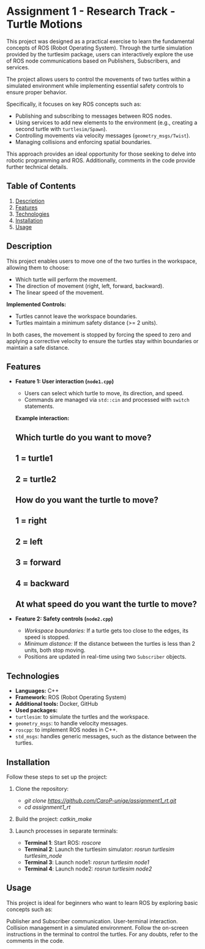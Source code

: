 # Assignment 1 - Research Track - Turtle Motions

This project was designed as a practical exercise to learn the fundamental concepts of ROS (Robot Operating System). Through the turtle simulation provided by the turtlesim package, users can interactively explore the use of ROS node communications based on Publishers, Subscribers, and services.

The project allows users to control the movements of two turtles within a simulated environment while implementing essential safety controls to ensure proper behavior.

Specifically, it focuses on key ROS concepts such as:

- Publishing and subscribing to messages between ROS nodes.
- Using services to add new elements to the environment (e.g., creating a second turtle with `turtlesim/Spawn`).
- Controlling movements via velocity messages (`geometry_msgs/Twist`).
- Managing collisions and enforcing spatial boundaries.

This approach provides an ideal opportunity for those seeking to delve into robotic programming and ROS.
Additionally, comments in the code provide further technical details.

## Table of Contents
1. [Description](#description)
2. [Features](#features)
3. [Technologies](#technologies)
4. [Installation](#installation)
5. [Usage](#usage)

## Description

This project enables users to move one of the two turtles in the workspace, allowing them to choose:
- Which turtle will perform the movement.
- The direction of movement (right, left, forward, backward).
- The linear speed of the movement.

**Implemented Controls:**
- Turtles cannot leave the workspace boundaries.
- Turtles maintain a minimum safety distance (>= 2 units).

In both cases, the movement is stopped by forcing the speed to zero and applying a corrective velocity to ensure the turtles stay within boundaries or maintain a safe distance.

## Features

- **Feature 1: User interaction (`node1.cpp`)**

   - Users can select which turtle to move, its direction, and speed.
   - Commands are managed via `std::cin` and processed with `switch` statements.

   **Example interaction:**

	Which turtle do you want to move?
	-----------------------------
	1 = turtle1
  	-----------------------------
  	2 = turtle2
	-----------------------------
	How do you want the turtle to move?
	-----------------------------
	1 = right
  	-----------------------------
  	2 = left
  	-----------------------------
  	3 = forward
  	-----------------------------
  	4 = backward
	-----------------------------
	At what speed do you want the turtle to move?
	-----------------------------
  
- **Feature 2: Safety controls (`node2.cpp`)**

  - *Workspace boundaries:* If a turtle gets too close to the edges, its speed is stopped.
  - *Minimum distance:* If the distance between the turtles is less than 2 units, both stop moving.
  - Positions are updated in real-time using two `Subscriber` objects.

## Technologies 

- **Languages:** C++
- **Framework:** ROS (Robot Operating System)
- **Additional tools:** Docker, GitHub
- **Used packages:**
- `turtlesim`: to simulate the turtles and the workspace.
- `geometry_msgs`: to handle velocity messages.
- `roscpp`: to implement ROS nodes in C++.
- `std_msgs`: handles generic messages, such as the distance between the turtles.

## Installation

Follow these steps to set up the project:

1. Clone the repository:

	- *git clone https://github.com/CaroP-unige/assignment1_rt.git*
	- *cd assignment1_rt*

2. Build the project: *catkin_make*

3. Launch processes in separate terminals:

	- **Terminal 1**: Start ROS: *roscore*
	- **Terminal 2**: Launch the turtlesim simulator: *rosrun turtlesim turtlesim_node*
	- **Terminal 3**: Launch node1: *rosrun turtlesim node1*
	- **Terminal 4**: Launch node2: *rosrun turtlesim node2*

## Usage

This project is ideal for beginners who want to learn ROS by exploring basic concepts such as:

Publisher and Subscriber communication.
User-terminal interaction.
Collision management in a simulated environment.
Follow the on-screen instructions in the terminal to control the turtles. For any doubts, refer to the comments in the code.
